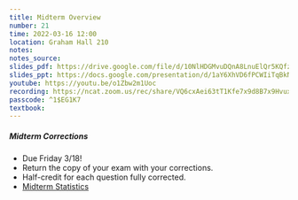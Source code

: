 ```yaml
---
title: Midterm Overview
number: 21
time: 2022-03-16 12:00
location: Graham Hall 210
notes:
notes_source:
slides_pdf: https://drive.google.com/file/d/10NlHDGMvuDQnA8LnuElQr5KQfzRXQHRK/view?usp=sharing
slides_ppt: https://docs.google.com/presentation/d/1aY6XhVD6fPCWIiTqBkNFFVPF0EawKIdSSSfUMtZLLEc/edit?usp=sharing
youtube: https://youtu.be/o1Zbw2m1Uoc
recording: https://ncat.zoom.us/rec/share/VQ6cxAei63tT1Kfe7x9d8B7x9HvuxQRcxSBahfH8NDdrMB0iDktTfKiWVDlst9fS.8bnIvfhpLHCg3iDT?startTime=1647446507000
passcode: ^1$EG1K7
textbook:
---
```


##### Midterm Corrections
- Due Friday 3/18!
- Return the copy of your exam with your corrections.
- Half-credit for each question fully corrected.
- [Midterm Statistics](https://colab.research.google.com/drive/1mzk5uBicwz6kQVAfQyBFyEprdnxutAAW?usp=sharing)
